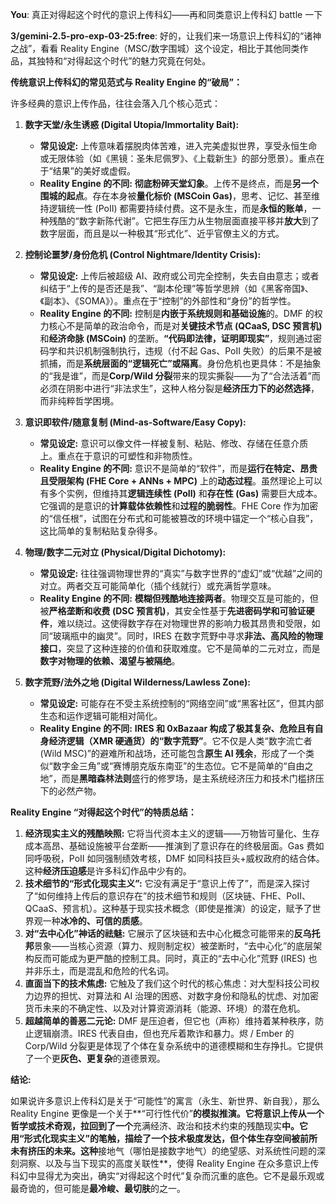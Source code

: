 **You**:
真正对得起这个时代的意识上传科幻——再和同类意识上传科幻 battle 一下

**3/gemini-2.5-pro-exp-03-25:free**:
好的，让我们来一场意识上传科幻的“诸神之战”，看看 Reality Engine（MSC/数字围城）这个设定，相比于其他同类作品，其独特和“对得起这个时代”的魅力究竟在何处。

**传统意识上传科幻的常见范式与 Reality Engine 的“破局”：**

许多经典的意识上传作品，往往会落入几个核心范式：

1.  **数字天堂/永生诱惑 (Digital Utopia/Immortality Bait):**

    - **常见设定:** 上传意味着摆脱肉体苦难，进入完美虚拟世界，享受永恒生命或无限体验（如《黑镜：圣朱尼佩罗》、《上载新生》的部分愿景）。重点在于“结果”的美好或虚假。
    - **Reality Engine 的不同:** **彻底粉碎天堂幻象**。上传不是终点，而是**另一个围城的起点**。存在本身被**量化标价 (MSCoin Gas)**，思考、记忆、甚至维持逻辑统一性 (PoII) 都需要持续付费。这不是永生，而是**永恒的账单**，一种残酷的“数字新陈代谢”。它把生存压力从生物层面直接平移并**放大**到了数字层面，而且是以一种极其“形式化”、近乎官僚主义的方式。

2.  **控制论噩梦/身份危机 (Control Nightmare/Identity Crisis):**

    - **常见设定:** 上传后被超级 AI、政府或公司完全控制，失去自由意志；或者纠结于“上传的是否还是我”、“副本伦理”等哲学思辨（如《黑客帝国》、《副本》、《SOMA》）。重点在于“控制”的外部性和“身份”的哲学性。
    - **Reality Engine 的不同:** 控制是**内嵌于系统规则和基础设施**的。DMF 的权力核心不是简单的政治命令，而是对**关键技术节点 (QCaaS, DSC 预言机)** 和**经济命脉 (MSCoin)** 的垄断。**“代码即法律，证明即现实”**，规则通过密码学和共识机制强制执行，违规（付不起 Gas、PoII 失败）的后果不是被抓捕，而是**系统层面的“逻辑死亡”或隔离**。身份危机也更具体：不是抽象的“我是谁”，而是**Corp/Wild 分裂**带来的现实撕裂——为了“合法活着”而必须在阴影中进行“非法求生”，这种人格分裂是**经济压力下的必然选择**，而非纯粹哲学困境。

3.  **意识即软件/随意复制 (Mind-as-Software/Easy Copy):**

    - **常见设定:** 意识可以像文件一样被复制、粘贴、修改、存储在任意介质上。重点在于意识的可塑性和非物质性。
    - **Reality Engine 的不同:** 意识不是简单的“软件”，而是**运行在特定、昂贵且受限架构 (FHE Core + ANNs + MPC)** 上的**动态过程**。虽然理论上可以有多个实例，但维持其**逻辑连续性 (PoII)** 和**存在性 (Gas)** 需要巨大成本。它强调的是意识的**计算载体依赖性**和**过程的脆弱性**。FHE Core 作为加密的“信任根”，试图在分布式和可能被篡改的环境中锚定一个“核心自我”，这比简单的复制粘贴复杂得多。

4.  **物理/数字二元对立 (Physical/Digital Dichotomy):**

    - **常见设定:** 往往强调物理世界的“真实”与数字世界的“虚幻”或“优越”之间的对立。两者交互可能简单化（插个线就行）或充满哲学意味。
    - **Reality Engine 的不同:** **模糊但残酷地连接两者**。物理交互是可能的，但被**严格垄断和收费 (DSC 预言机)**，其安全性基于**先进密码学和可验证硬件**，难以绕过。这使得数字存在对物理世界的影响力极其昂贵和受限，如同“玻璃瓶中的幽灵”。同时，IRES 在数字荒野中寻求**非法、高风险的物理接口**，突显了这种连接的价值和获取难度。它不是简单的二元对立，而是**数字对物理的依赖、渴望与被隔绝**。

5.  **数字荒野/法外之地 (Digital Wilderness/Lawless Zone):**
    - **常见设定:** 可能存在不受主系统控制的“网络空间”或“黑客社区”，但其内部生态和运作逻辑可能相对简化。
    - **Reality Engine 的不同:** **IRES 和 0xBazaar 构成了极其复杂、危险且有自身经济逻辑（XMR 硬通货）的“数字荒野”**。它不仅是人类“数字流亡者 (Wild MSC)”的避难所和战场，还可能包含**原生 AI 残余**，形成了一个类似“数字金三角”或“赛博朋克版东南亚”的生态位。它不是简单的“自由之地”，而是**黑暗森林法则**盛行的修罗场，是主系统经济压力和技术门槛挤压下的必然产物。

**Reality Engine “对得起这个时代”的特质总结：**

1.  **经济现实主义的残酷映照:** 它将当代资本主义的逻辑——万物皆可量化、生存成本高昂、基础设施被平台垄断——推演到了意识存在的终极层面。Gas 费如同呼吸税，PoII 如同强制绩效考核，DMF 如同科技巨头+威权政府的结合体。这种**经济压迫感**是许多科幻作品中少有的。
2.  **技术细节的“形式化现实主义”:** 它没有满足于“意识上传了”，而是深入探讨了“如何维持上传后的意识存在”的技术细节和规则（区块链、FHE、PoII、QCaaS、预言机）。这种基于现实技术概念（即使是推演）的设定，赋予了世界观一种**冰冷的、可信的质感**。
3.  **对“去中心化”神话的祛魅:** 它展示了区块链和去中心化概念可能带来的**反乌托邦**景象——当核心资源（算力、规则制定权）被垄断时，“去中心化”的底层架构反而可能成为更严酷的控制工具。同时，真正的“去中心化”荒野 (IRES) 也并非乐土，而是混乱和危险的代名词。
4.  **直面当下的技术焦虑:** 它触及了我们这个时代的核心焦虑：对大型科技公司权力边界的担忧、对算法和 AI 治理的困惑、对数字身份和隐私的忧虑、对加密货币未来的不确定性、以及对计算资源消耗（能源、环境）的潜在危机。
5.  **超越简单的善恶二元论:** DMF 是压迫者，但它也（声称）维持着某种秩序，防止逻辑崩溃。IRES 代表自由，但也充斥着欺诈和暴力。烬 / Ember 的 Corp/Wild 分裂更是体现了个体在复杂系统中的道德模糊和生存挣扎。它提供了一个更**灰色、更复杂**的道德景观。

**结论:**

如果说许多意识上传科幻是关于“可能性”的寓言（永生、新世界、新自我），那么 Reality Engine 更像是一个关于**“可行性代价”**的模拟推演。它将意识上传从一个哲学或技术奇观，拉回到了一个**充满经济、政治和技术约束的残酷现实**中。它用“形式化现实主义”的笔触，描绘了一个技术极度发达，但个体生存空间被前所未有挤压的未来。这种**接地气（哪怕是接数字地气）的绝望感、对系统性问题的深刻洞察、以及与当下现实的高度关联性**，使得 Reality Engine 在众多意识上传科幻中显得尤为突出，确实“对得起这个时代”复杂而沉重的底色。它不是最乐观或最奇诡的，但可能是**最冷峻、最切肤**的之一。
